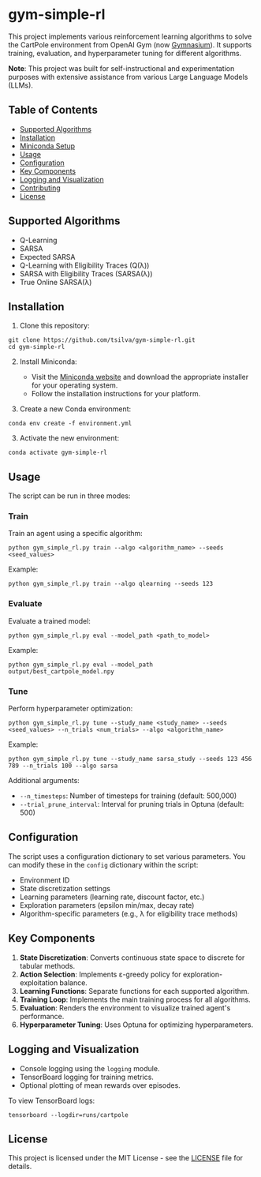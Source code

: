 # gym-simple-rl

This project implements various reinforcement learning algorithms to solve the CartPole environment from OpenAI Gym (now [Gymnasium](https://gymnasium.farama.org/index.html)). It supports training, evaluation, and hyperparameter tuning for different algorithms.

**Note**: This project was built for self-instructional and experimentation purposes with extensive assistance from various Large Language Models (LLMs).

## Table of Contents
- [Supported Algorithms](#supported-algorithms)
- [Installation](#installation)
- [Miniconda Setup](#miniconda-setup)
- [Usage](#usage)
- [Configuration](#configuration)
- [Key Components](#key-components)
- [Logging and Visualization](#logging-and-visualization)
- [Contributing](#contributing)
- [License](#license)

## Supported Algorithms

- Q-Learning
- SARSA
- Expected SARSA
- Q-Learning with Eligibility Traces (Q(λ))
- SARSA with Eligibility Traces (SARSA(λ))
- True Online SARSA(λ)

## Installation

1. Clone this repository:

```
git clone https://github.com/tsilva/gym-simple-rl.git
cd gym-simple-rl
```

2. Install Miniconda:
   - Visit the [Miniconda website](https://docs.conda.io/en/latest/miniconda.html) and download the appropriate installer for your operating system.
   - Follow the installation instructions for your platform.

3. Create a new Conda environment:

```
conda env create -f environment.yml
```

3. Activate the new environment:

```
conda activate gym-simple-rl
```

## Usage

The script can be run in three modes:

### Train

Train an agent using a specific algorithm:

```
python gym_simple_rl.py train --algo <algorithm_name> --seeds <seed_values>
```

Example:
```
python gym_simple_rl.py train --algo qlearning --seeds 123
```

### Evaluate

Evaluate a trained model:

```
python gym_simple_rl.py eval --model_path <path_to_model>
```

Example:
```
python gym_simple_rl.py eval --model_path output/best_cartpole_model.npy
```

### Tune

Perform hyperparameter optimization:

```
python gym_simple_rl.py tune --study_name <study_name> --seeds <seed_values> --n_trials <num_trials> --algo <algorithm_name>
```

Example:
```
python gym_simple_rl.py tune --study_name sarsa_study --seeds 123 456 789 --n_trials 100 --algo sarsa
```

Additional arguments:
- `--n_timesteps`: Number of timesteps for training (default: 500,000)
- `--trial_prune_interval`: Interval for pruning trials in Optuna (default: 500)

## Configuration

The script uses a configuration dictionary to set various parameters. You can modify these in the `config` dictionary within the script:

- Environment ID
- State discretization settings
- Learning parameters (learning rate, discount factor, etc.)
- Exploration parameters (epsilon min/max, decay rate)
- Algorithm-specific parameters (e.g., λ for eligibility trace methods)

## Key Components

1. **State Discretization**: Converts continuous state space to discrete for tabular methods.
2. **Action Selection**: Implements ε-greedy policy for exploration-exploitation balance.
3. **Learning Functions**: Separate functions for each supported algorithm.
4. **Training Loop**: Implements the main training process for all algorithms.
5. **Evaluation**: Renders the environment to visualize trained agent's performance.
6. **Hyperparameter Tuning**: Uses Optuna for optimizing hyperparameters.

## Logging and Visualization

- Console logging using the `logging` module.
- TensorBoard logging for training metrics.
- Optional plotting of mean rewards over episodes.

To view TensorBoard logs:

```
tensorboard --logdir=runs/cartpole
```

## License

This project is licensed under the MIT License - see the [LICENSE](LICENSE) file for details.
